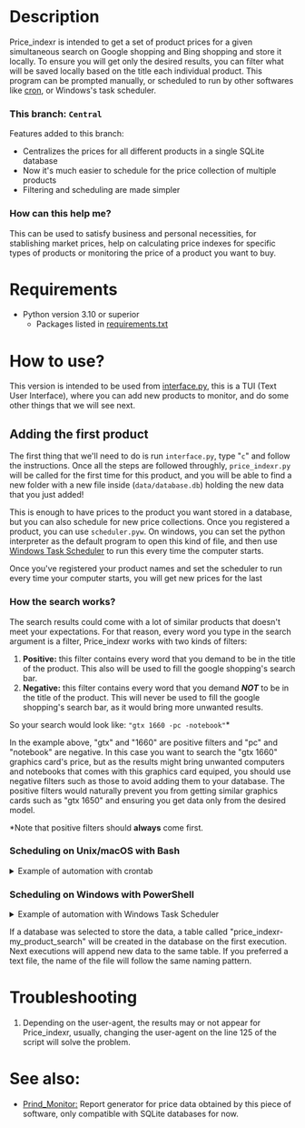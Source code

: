    
# Description

Price_indexr is intended to get a set of product prices for a given simultaneous search on Google shopping and Bing shopping and store it locally. To ensure you will get only the desired results, you can filter what will be saved locally based on the title each individual product. This program can be prompted manually, or scheduled to run by other softwares like [cron](https://cron-job.org/en/), or Windows's task scheduler.

### This branch: **`Central`**

Features added to this branch:

- Centralizes the prices for all different products in a single SQLite database
- Now it's much easier to schedule for the price collection of multiple products
- Filtering and scheduling are made simpler

### How can this help me?

This can be used to satisfy business and personal necessities, for stablishing market prices, help on calculating price indexes for specific types of products or monitoring the price of a product you want to buy.

# Requirements

- Python version 3.10 or superior
    - Packages listed in [requirements.txt](https://github.com/VFLins/Price_indexr/blob/central/requirements.txt)

# How to use?

This version is intended to be used from [interface.py](https://github.com/VFLins/Price_indexr/blob/central/interface.py), this is a TUI (Text User Interface), where you can add new products to monitor, and do some other things that we will see next.

## Adding the first product

The first thing that we'll need to do is run `interface.py`, type "`c`" and follow the instructions. Once all the steps are followed throughly, `price_indexr.py` will be called for the first time for this product, and you will be able to find a new folder with a new file inside (`data/database.db`) holding the new data that you just added!

This is enough to have prices to the product you want stored in a database, but you can also schedule for new price collections. Once you registered a product, you can use `scheduler.pyw`. On windows, you can set the python interpreter as the default program to open this kind of file, and then use [Windows Task Scheduler](https://www.wintips.org/how-to-start-a-program-at-startup-with-task-scheduler/) to run this every time the computer starts.

Once you've registered your product names and set the scheduler to run every time your computer starts, you will get new prices for the last 

### How the search works?

The search results could come with a lot of similar products that doesn't meet your expectations. For that reason, every word you type in the search argument is a filter, Price_indexr works with two kinds of filters:

1. **Positive:** this filter contains every word that you demand to be in the title of the product. This also will be used to fill the google shopping's search bar.
2. **Negative:** this filter contains every word that you demand ***NOT*** to be in the title of the product. This will never be used to fill the google shopping's search bar, as it would bring more unwanted results.

So your search would look like: `"gtx 1660 -pc -notebook"`*

In the example above, "gtx" and "1660" are positive filters and "pc" and "notebook" are negative. In this case you want to search the "gtx 1660" graphics card's price, but as the results might bring unwanted computers and notebooks that comes with this graphics card equiped, you should use negative filters such as those to avoid adding them to your database. The positive filters would naturally prevent you from getting similar graphics cards such as "gtx 1650" and ensuring you get data only from the desired model.

 *Note that positive filters should **always** come first.

### Scheduling on Unix/macOS with Bash

<details>
    <summary> Example of automation with crontab </summary>

    ```
    PYTHON_PATH="<path to desired python interpreter>"
    SCRIPT_PATH="<path to price_indexr.py>"
    DB_CON="<your database connection string>" 
    # or ".csv" to save in a text file in the same folder of your script instead of a database

    crontab -e
    @monthly "$PYTHON_PATH" "$SCRIPT_PATH" "$DB_CON" "my product search"
    # To check the schedules made:
    crontab -l
    ```
</details> 

### Scheduling on Windows with PowerShell

<details>
    <summary> Example of automation with Windows Task Scheduler </summary>

    ```
    $PYTHON_PATH = "<path to desired python interpreter>"
    $SCRIPT_PATH = "<path to price_indexr.py>"
    $DB_CON = "<your database connection string>" 

    $price_indexr_action = New-ScheduledTaskAction 
        -Execute "python3 $SCRIPT_PATH $DB_CON 'my product search'"
    $monthly = New-ScheduledTaskTrigger -Monthly -At 0:00am
    $task_<unique name> = Register-ScheduledTask 
        -Action $price_indexr_action
        -Trigger $monthly 
        -TaskName "<unique name>" 
        -Description "<Your Description>"
    $task_<unique name> | Set-ScheduledTask
    ```
</details>

If a database was selected to store the data, a table called "price_indexr-my_product_search" will be created in the database on the first execution. Next executions will append new data to the same table. If you preferred a text file, the name of the file will follow the same naming pattern.
    
# Troubleshooting

1. Depending on the user-agent, the results may or not appear for Price_indexr, usually, changing the user-agent on the line 125 of the script will solve the problem.

# See also:

- [Prind_Monitor:](https://github.com/VFLins/Prind_Monitor) Report generator for price data obtained by this piece of software, only compatible with SQLite databases for now. 
